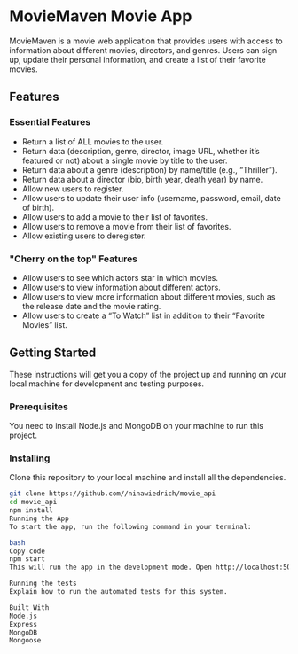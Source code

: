 # MovieMaven Movie App

MovieMaven is a movie web application that provides users with access to information about different movies, directors, and genres. Users can sign up, update their personal information, and create a list of their favorite movies.

## Features

### Essential Features
- Return a list of ALL movies to the user.
- Return data (description, genre, director, image URL, whether it’s featured or not) about a single movie by title to the user.
- Return data about a genre (description) by name/title (e.g., “Thriller”).
- Return data about a director (bio, birth year, death year) by name.
- Allow new users to register.
- Allow users to update their user info (username, password, email, date of birth).
- Allow users to add a movie to their list of favorites.
- Allow users to remove a movie from their list of favorites.
- Allow existing users to deregister.

### "Cherry on the top" Features
- Allow users to see which actors star in which movies.
- Allow users to view information about different actors.
- Allow users to view more information about different movies, such as the release date and the movie rating.
- Allow users to create a “To Watch” list in addition to their “Favorite Movies” list.

## Getting Started

These instructions will get you a copy of the project up and running on your local machine for development and testing purposes.

### Prerequisites

You need to install Node.js and MongoDB on your machine to run this project.

### Installing

Clone this repository to your local machine and install all the dependencies.

```bash
git clone https://github.com//ninawiedrich/movie_api
cd movie_api
npm install
Running the App
To start the app, run the following command in your terminal:

bash
Copy code
npm start
This will run the app in the development mode. Open http://localhost:5000 to view it in the browser.

Running the tests
Explain how to run the automated tests for this system.

Built With
Node.js
Express
MongoDB
Mongoose
